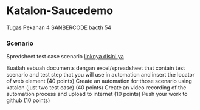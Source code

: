 # Katalon-Saucedemo
Tugas Pekanan 4 SANBERCODE bacth 54

### Scenario 
Spredsheet test case scenario [linknya disini ya](https://docs.google.com/spreadsheets/d/17o-gFnFlO1Vae4KZIQy2-SpqQ3xlKHmU-nGOLSJy0Vs/edit?usp=sharing)




Buatlah sebuah documents dengan excel/spreadsheet that contain test scenario and test step that you will use in automation and insert the locator of web element  (40 points)
Create an automation for those scenario using katalon (just two test case) (40 points)
Create an video recording of the automation process and upload to internet (10 points)
Push your work to github (10 points)
